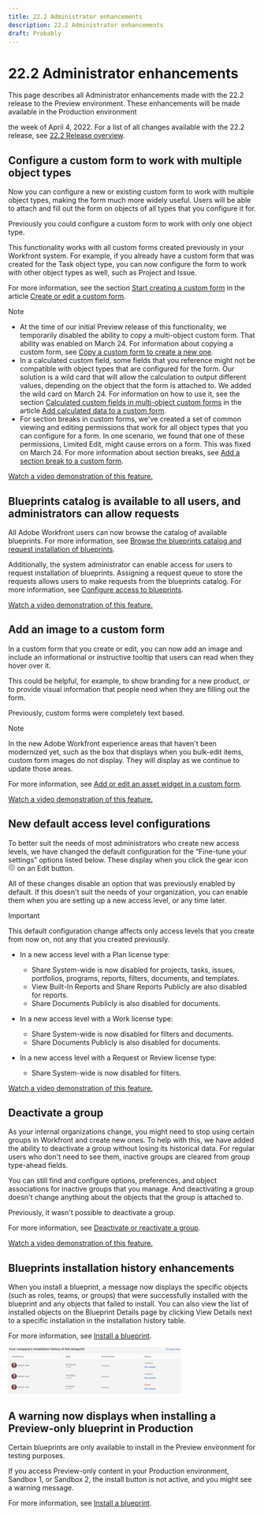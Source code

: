 ```yaml
---
title: 22.2 Administrator enhancements
description: 22.2 Administrator enhancements
draft: Probably
---
```

# 22.2 Administrator enhancements

This page describes all Administrator enhancements made with the 22.2 release to the Preview environment. These enhancements will be made available in the Production environment 

<!--
<MadCap:conditionalText data-mc-conditions="QuicksilverOrClassic.Draft mode">
in January 2022
</MadCap:conditionalText>
-->

the week of April 4, 2022. For a list of all changes available with the 22.2 release, see [22.2 Release overview](../../../product-announcements/product-releases/22.2-release-activity/22-2-release-overview.md).

## Configure a custom form to work with multiple object types

Now you can configure a new or existing custom form to work with multiple object types, making the form much more widely useful. Users will be able to attach and fill out the form on objects of all types that you configure it for.

Previously you could configure a custom form to work with only one object type.

This functionality works with all custom forms created previously in your Workfront system. For example, if you already have a custom form that was created for the Task object type, you can now configure the form to work with other object types as well, such as Project and Issue.

For more information, see the section [Start creating a custom form](../../../administration-and-setup/customize-workfront/create-manage-custom-forms/create-or-edit-a-custom-form.md#start) in the article [Create or edit a custom form](../../../administration-and-setup/customize-workfront/create-manage-custom-forms/create-or-edit-a-custom-form.md).

>[!NOTE]
>
>* At the time of our initial Preview release of this functionality, we temporarily disabled the ability to copy a multi-object custom form. That ability was enabled on March 24. For information about copying a custom form, see [Copy a custom form to create a new one](../../../administration-and-setup/customize-workfront/create-manage-custom-forms/copy-custom-form-to-create-a-new-one.md).
>* In a calculated custom field, some fields that you reference might not be compatible with object types that are configured for the form. Our solution is a wild card that will allow the calculation to output different values, depending on the object that the form is attached to. We added the wild card on March 24. For information on how to use it, see the section [Calculated custom fields in multi-object custom forms](../../../administration-and-setup/customize-workfront/create-manage-custom-forms/add-calculated-data-to-custom-form.md#calculat) in the article [Add calculated data to a custom form](../../../administration-and-setup/customize-workfront/create-manage-custom-forms/add-calculated-data-to-custom-form.md).
>* For section breaks in custom forms, we've created a set of common viewing and editing permissions that work for all object types that you can configure for a form. In one scenario, we found that one of these permissions, Limited Edit, might cause errors on a form. This was fixed on March 24. For more information about section breaks, see [Add a section break to a custom form](../../../administration-and-setup/customize-workfront/create-manage-custom-forms/add-a-section-break-to-a-custom-form.md).
>

<!--WRITER
<iframe class="vimeo-player_0" src="assets/686898305?" frameborder="0" allowfullscreen="1" width="560px" height="315px"></iframe>
-->

[Watch a video demonstration of this feature.](https://vimeo.com/686898305/86fc383bc3)

## Blueprints catalog is available to all users, and administrators can allow requests

All Adobe Workfront users can now browse the catalog of available blueprints. For more information, see [Browse the blueprints catalog and request installation of blueprints](../../../administration-and-setup/blueprints/browse-catalog.md).

Additionally, the system administrator can enable access for users to request installation of blueprints. Assigning a request queue to store the requests allows users to make requests from the blueprints catalog. For more information, see [Configure access to blueprints](../../../administration-and-setup/blueprints/configure-access-to-blueprints.md).

<!--WRITER
<iframe class="vimeo-player_0" src="assets/686442426?" frameborder="0" allowfullscreen="1" width="560px" height="315px"></iframe>
-->

[Watch a video demonstration of this feature.](https://vimeo.com/686442426/10adf97900)

## Add an image to a custom form

In a custom form that you create or edit, you can now add an image and include an informational or instructive tooltip that users can read when they hover over it.

This could be helpful, for example, to show branding for a new product, or to provide visual information that people need when they are filling out the form.

Previously, custom forms were completely text based.

>[!NOTE]
>
>In the new Adobe Workfront experience areas that haven't been modernized yet, such as the box that displays when you bulk-edit items, custom form images do not display. They will display as we continue to update those areas.

For more information, see [Add or edit an asset widget in a custom form](../../../administration-and-setup/customize-workfront/create-manage-custom-forms/add-widget-or-edit-its-properties-in-a-custom-form.md).

<!--WRITER
<iframe class="vimeo-player_0" src="assets/687162516?" frameborder="0" allowfullscreen="1" width="560px" height="315px"></iframe>
-->

[Watch a video demonstration of this feature.](https://vimeo.com/687162516/4f765595de)

## New default access level configurations

To better suit the needs of most administrators who create new access levels, we have changed the default configuration for the “Fine-tune your settings” options listed below. These display when you click the gear icon ![](assets/gear-icon-in-access-levels.png) on an Edit button.

All of these changes disable an option that was previously enabled by default. If this doesn't suit the needs of your organization, you can enable them when you are setting up a new access level, or any time later.

>[!IMPORTANT]
>
>This default configuration change affects only access levels that you create from now on, not any that you created previously.

* In a new access level with a Plan license type:

   * Share System-wide is now disabled for projects, tasks, issues, portfolios, programs, reports, filters, documents, and templates.
   * View Built-In Reports and Share Reports Publicly are also disabled for reports.
   * Share Documents Publicly is also disabled for documents.

* In a new access level with a Work license type:

   * Share System-wide is now disabled for filters and documents.
   * Share Documents Publicly is also disabled for documents.

* In a new access level with a Request or Review license type:

   * Share System-wide is now disabled for filters.

<!--WRITER
<iframe class="vimeo-player_0" src="assets/670799553?" frameborder="0" allowfullscreen="1" width="560px" height="315px"></iframe>
-->

[Watch a video demonstration of this feature.](https://vimeo.com/670799553/3446ee44df)

## Deactivate a group

As your internal organizations change, you might need to stop using certain groups in Workfront and create new ones. To help with this, we have added the ability to deactivate a group without losing its historical data. For regular users who don't need to see them, inactive groups are cleared from group type-ahead fields.

You can still find and configure options, preferences, and object associations for inactive groups that you manage. And deactivating a group doesn't change anything about the objects that the group is attached to.

Previously, it wasn't possible to deactivate a group.

For more information, see [Deactivate or reactivate a group](../../../administration-and-setup/manage-groups/create-and-manage-groups/deactivate-or-reactivate-a-group.md).

<!--WRITER
<iframe class="vimeo-player_0" src="assets/686912349?" frameborder="0" allowfullscreen="1" width="560px" height="315px"></iframe>
-->

[Watch a video demonstration of this feature.](https://vimeo.com/686912349/0333c2a15a)

## Blueprints installation history enhancements

When you install a blueprint, a message now displays the specific objects (such as roles, teams, or groups) that were successfully installed with the blueprint and any objects that failed to install. You can also view the list of installed objects on the Blueprint Details page by clicking View Details next to a specific installation in the installation history table.

For more information, see [Install a blueprint](../../../administration-and-setup/blueprints/blueprints-install.md).

![](assets/blueprints-installation-history-350x95.png)

## A warning now displays when installing a Preview-only blueprint in Production

Certain blueprints are only available to install in the Preview environment for testing purposes.

If you access Preview-only content in your Production environment, Sandbox 1, or Sandbox 2, the install button is not active, and you might see a warning message.

For more information, see [Install a blueprint](../../../administration-and-setup/blueprints/blueprints-install.md).
